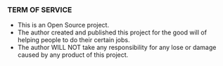 ### TERM OF SERVICE

* This is an Open Source project.
* The author created and published this project for the good will of helping people to do their certain jobs.
* The author WILL NOT take any responsibility for any lose or damage caused by any product of this project.
